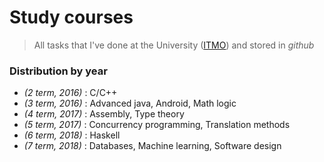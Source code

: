 # Study courses
> All tasks that I've done at the University ([ITMO](http://www.ifmo.ru/en/)) and stored in _github_

### Distribution by year

* _(2 term, 2016)_ : C/C++
* _(3 term, 2016)_ : Advanced java, Android, Math logic
* _(4 term, 2017)_ : Assembly, Type theory
* _(5 term, 2017)_ : Concurrency programming, Translation methods
* _(6 term, 2018)_ : Haskell
* _(7 term, 2018)_ : Databases, Machine learning, Software design
